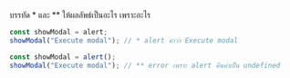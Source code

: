 บรรทัด \* และ \*\* ให้ผลลัพธ์เป็นอะไร เพราะอะไร

```js
const showModal = alert;
showModal("Execute modal"); // * alert คำว่า Execute modal
```

```js
const showModal = alert();
showModal("Execute modal"); // ** error เพราะ alert คืนค่าเป็น undefined
```
